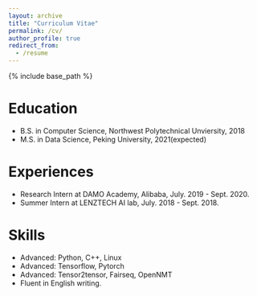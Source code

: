 ```yaml
---
layout: archive
title: "Curriculum Vitae"
permalink: /cv/
author_profile: true
redirect_from:
  - /resume
---
```


{% include base_path %}

Education
======
* B.S. in Computer Science, Northwest Polytechnical Unviersity, 2018
* M.S. in Data Science, Peking University, 2021(expected)


Experiences
======
* Research Intern at DAMO Academy, Alibaba, July. 2019 - Sept. 2020.
* Summer Intern at LENZTECH AI lab, July. 2018 - Sept. 2018.
  
Skills
======
* Advanced: Python, C++, Linux
* Advanced: Tensorflow, Pytorch
* Advanced: Tensor2tensor, Fairseq, OpenNMT
* Fluent in English writing.


<!-- * Skill 2
  * Sub-skill 2.1
  * Sub-skill 2.2
  * Sub-skill 2.3
* Skill 3
Publications
======
  <ul>{% for post in site.publications %}
    {% include archive-single-cv.html %}
  {% endfor %}</ul>
  
Talks
======
  <ul>{% for post in site.talks %}
    {% include archive-single-talk-cv.html %}
  {% endfor %}</ul>
  
Teaching
======
  <ul>{% for post in site.teaching %}
    {% include archive-single-cv.html %}
  {% endfor %}</ul>
  
Service and leadership
======
* Currently signed in to 43 different slack teams -->
